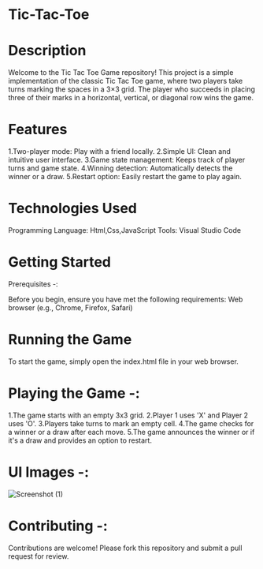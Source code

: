 # Tic-Tac-Toe

# Description
Welcome to the Tic Tac Toe Game repository! This project is a simple implementation of the classic Tic Tac Toe game, where two players take turns marking the spaces in a 3×3 grid. The player who succeeds in placing three of their marks in a horizontal, vertical, or diagonal row wins the game.

# Features
1.Two-player mode: Play with a friend locally.
2.Simple UI: Clean and intuitive user interface.
3.Game state management: Keeps track of player turns and game state.
4.Winning detection: Automatically detects the winner or a draw.
5.Restart option: Easily restart the game to play again.

# Technologies Used
Programming Language: Html,Css,JavaScript
Tools:  Visual Studio Code

# Getting Started
Prerequisites -:

Before you begin, ensure you have met the following requirements:
Web browser (e.g., Chrome, Firefox, Safari)

# Running the Game
To start the game, simply open the index.html file in your web browser.

# Playing the Game -:

1.The game starts with an empty 3x3 grid.
2.Player 1 uses 'X' and Player 2 uses 'O'.
3.Players take turns to mark an empty cell.
4.The game checks for a winner or a draw after each move.
5.The game announces the winner or if it's a draw and provides an option to restart.

# UI Images -:
![Screenshot (1)](https://github.com/kd2-Rohit-83598/Tic-Tac-Toe/assets/106372948/3adc9ec9-347a-48c4-a3e3-adf02f0ca9d8)


# Contributing -:
Contributions are welcome! Please fork this repository and submit a pull request for review.
